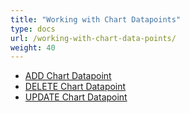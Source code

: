 ```yaml
---
title: "Working with Chart Datapoints"
type: docs
url: /working-with-chart-data-points/
weight: 40
---
```

- [ADD Chart Datapoint](/slides/add-chart-data-point/)
- [DELETE Chart Datapoint](/slides/delete-chart-data-point/)
- [UPDATE Chart Datapoint](/slides/update-chart-data-point/)
